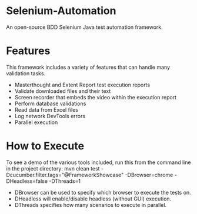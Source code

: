 # Selenium-Automation
An open-source BDD Selenium Java test automation framework.

# Features

This framework includes a variety of features that can handle many validation tasks. 

- Masterthought and Extent Report test execution reports
- Validate downloaded files and their text
- Screen recorder that embeds the video within the execution report
- Perform database validations
- Read data from Excel files
- Log network DevTools errors
- Parallel execution

# How to Execute

To see a demo of the various tools included, run this from the command line in the project directory:
mvn clean test -Dcucumber.filter.tags="@FrameworkShowcase" -DBrowser=chrome -DHeadless=false -DThreads=1

- DBrowser can be used to specify which browser to execute the tests on.
- DHeadless will enable/disable headless (without GUI) execution.
- DThreads specifies how many scenarios to execute in parallel.
